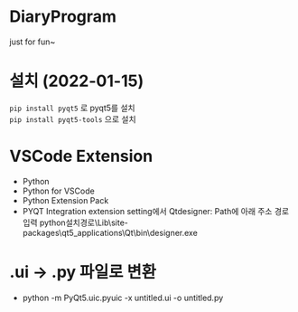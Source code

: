 # DiaryProgram

just for fun~

# 설치 (2022-01-15)

`pip install pyqt5` 로 pyqt5를 설치  
`pip install pyqt5-tools` 으로 설치

# VSCode Extension

- Python
- Python for VSCode
- Python Extension Pack
- PYQT Integration
  extension setting에서 Qtdesigner: Path에 아래 주소 경로 입력
  python설치경로\Lib\site-packages\qt5_applications\Qt\bin\designer.exe

# .ui -> .py 파일로 변환

- python -m PyQt5.uic.pyuic -x untitled.ui -o untitled.py
